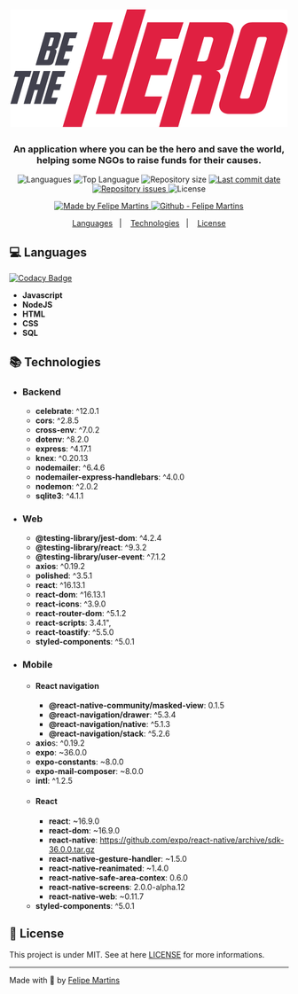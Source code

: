 <h1 align="center">
    <img  src="https://github.com/ifelipesm/Be-The-Hero/blob/master/frontend/src/assets/logo.svg">
</h1>


<h3 align="center" >
  An application where you can be the hero and save the world, helping some NGOs to raise funds for their causes.
</h3>

<p align="center">
  <img alt="Languagues" src="https://img.shields.io/github/languages/count/ifelipesm/Be-The-Hero">
  <img alt="Top Languague" src="https://img.shields.io/github/languages/top/ifelipesm/Be-The-Hero">
  <img alt="Repository size" src="https://img.shields.io/github/repo-size/ifelipesm/Be-The-Hero">
  <a href="https://github.com/ifelipesm/Be-The-Hero/commits/master">
    <img alt="Last commit date" src="https://img.shields.io/github/last-commit/ifelipesm/Be-The-Hero">
  </a>
   <a href="https://github.com/ifelipesm/Be-The-Hero/issues">
    <img alt="Repository issues" src="https://img.shields.io/github/issues/ifelipesm/Be-The-Hero">
  </a>
  <img alt="License" src="https://img.shields.io/github/license/ifelipesm/Be-The-Hero">
</p>
<p align="center">

  <a href="https://github.com/ifelipesm" target="_blank">
    <img alt="Made by Felipe Martins" src="https://img.shields.io/badge/made%20by-Felipe_Martins-informational">
  </a>
  <a href="https://github.com/ifelipesm" target="_blank" >
    <img alt="Github - Felipe Martins" src="https://img.shields.io/badge/Github--%23F8952D?style=social&logo=github">
  </a>
</p>

<p align="center">
  <a href="#computer-languages">Languages</a>&nbsp;&nbsp;&nbsp;|&nbsp;&nbsp;&nbsp;
  <a href="#books-technologies">Technologies</a>&nbsp;&nbsp;&nbsp;|&nbsp;&nbsp;&nbsp;
  <a href="#memo-license">License</a>
</p>

## :computer: Languages

[![Codacy Badge](https://api.codacy.com/project/badge/Grade/4190a3a66a2345e089d64c31694bc93e)](https://app.codacy.com/manual/ifelipesm/Be-The-Hero?utm_source=github.com&utm_medium=referral&utm_content=ifelipesm/Be-The-Hero&utm_campaign=Badge_Grade_Settings)

- **Javascript**
- **NodeJS**
- **HTML**
- **CSS**
- **SQL**

## :books: Technologies
- ### Backend 
	* **celebrate**:  ^12.0.1
	* **cors**:  ^2.8.5
	* **cross-env**:  ^7.0.2
	* **dotenv**:  ^8.2.0
	* **express**:  ^4.17.1
	* **knex**:  ^0.20.13
	* **nodemailer**:  ^6.4.6
	* **nodemailer-express-handlebars**:  ^4.0.0
	* **nodemon**: ^2.0.2 
	* **sqlite3**:  ^4.1.1


- ### Web
	* **@testing-library/jest-dom**:  ^4.2.4
	* **@testing-library/react**:  ^9.3.2
	* **@testing-library/user-event**:  ^7.1.2
	* **axios**:  ^0.19.2
	* **polished**:  ^3.5.1
	* **react**:  ^16.13.1
	* **react-dom**:  ^16.13.1
	* **react-icons**:  ^3.9.0
	* **react-router-dom**:  ^5.1.2
	* **react-scripts**:  3.4.1",
	* **react-toastify**:  ^5.5.0
	* **styled-components**:  ^5.0.1

- ### Mobile
	- #### React navigation
		* **@react-native-community/masked-view**: 0.1.5
		* **@react-navigation/drawer**:  ^5.3.4
		* **@react-navigation/native**:  ^5.1.3
		* **@react-navigation/stack**:  ^5.2.6
	* **axio**s:  ^0.19.2
	* **expo**:  ~36.0.0
	* **expo-constants**:  ~8.0.0
	* **expo-mail-composer**:  ~8.0.0
	* **intl**:  ^1.2.5
	- #### React
		* **react**:  ~16.9.0
		* **react-dom**:  ~16.9.0
		* **react-native**:  https://github.com/expo/react-native/archive/sdk-36.0.0.tar.gz
		* **react-native-gesture-handler**:  ~1.5.0
		* **react-native-reanimated**:  ~1.4.0
		* **react-native-safe-area-contex**:  0.6.0
		* **react-native-screens**:  2.0.0-alpha.12
		* **react-native-web**:  ~0.11.7
	* **styled-components**:  ^5.0.1


## :memo: License

This project is under MIT. See at here [LICENSE](/LICENSE) for more informations.

---

Made with :blue_heart: by [Felipe Martins](https://github.com/ifelipesm)
